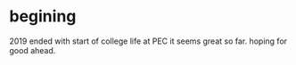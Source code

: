 # begining
2019 ended with start of college life at PEC
it seems great so far.
hoping for good ahead.
